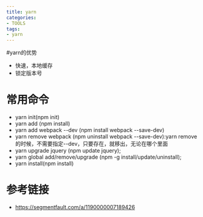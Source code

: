 ```yaml
---
title: yarn
categories: 
- TOOLS
tags:
- yarn
---
```


#yarn的优势
- 快速，本地缓存
- 锁定版本号

# 常用命令
- yarn init(npm init)
- yarn add (npm install)
- yarn add webpack --dev (npm install webpack --save-dev)
- yarn remove webpack  (npm uninstall webpack --save-dev):yarn remove的时候，不需要指定--dev，只要存在，就移出，无论在哪个里面
- yarn upgrade jquery (npm update jquery);
- yarn global add/remove/upgrade (npm -g install/update/uninstall);
- yarn install(npm install)




# 参考链接
- https://segmentfault.com/a/1190000007189426